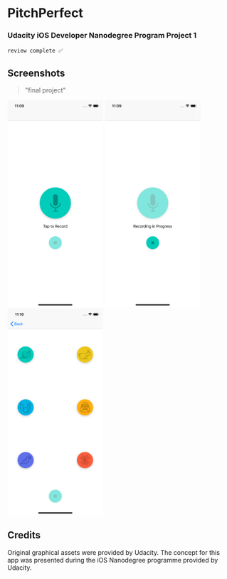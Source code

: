 # PitchPerfect

### Udacity iOS Developer Nanodegree Program Project 1

```Swift
review complete ✅
```

 ## Screenshots
 > "final project"
 <p float="left">
 <img src ="PitchPerfect/Assets/1.png" width = "215"  />
 <img src ="PitchPerfect/Assets/2.png" width = "215"  /> 
 <img src ="PitchPerfect/Assets/3.png" width = "215"  />      
 </p>



## Credits
Original graphical assets were provided by Udacity.
The concept for this app was presented during the iOS Nanodegree programme provided by Udacity.

